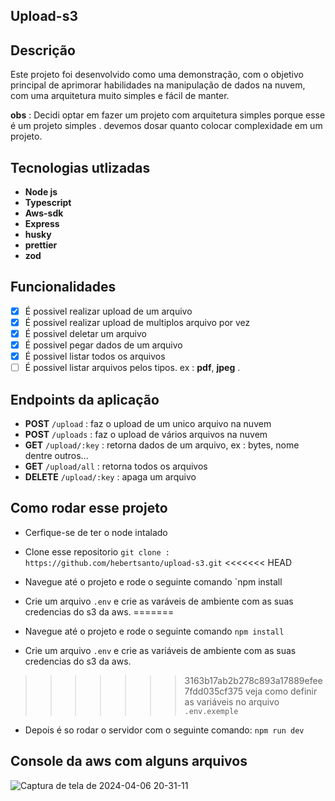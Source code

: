## Upload-s3

## Descrição

Este projeto foi desenvolvido como uma demonstração, com o objetivo principal de aprimorar habilidades na manipulação de dados na nuvem,
com uma arquitetura muito simples e fácil de manter.

**obs** : Decidi optar em fazer um projeto com arquitetura simples porque esse é um projeto simples .
devemos dosar quanto colocar complexidade em um projeto.

## **Tecnologias utlizadas**

- **Node js**
- **Typescript**
- **Aws-sdk**
- **Express**
- **husky**
- **prettier**
- **zod**

## **Funcionalidades**

- [x] É possivel realizar upload de um arquivo
- [x] É possivel realizar upload de multiplos arquivo por vez
- [x] É possivel deletar um arquivo
- [x] É possivel pegar dados de um arquivo
- [x] É possivel listar todos os arquivos
- [ ] É possivel listar arquivos pelos tipos. ex : **pdf**, **jpeg** .

## **Endpoints da aplicação**

- **POST** `/upload` : faz o upload de um unico arquivo na nuvem
- **POST** `/uploads` : faz o upload de vários arquivos na nuvem
- **GET** `/upload/:key` : retorna dados de um arquivo, ex : bytes, nome dentre outros...
- **GET** `/upload/all` : retorna todos os arquivos
- **DELETE** `/upload/:key` : apaga um arquivo

## Como rodar esse projeto

- Cerfique-se de ter o node intalado
- Clone esse repositorio `git clone : https://github.com/hebertsanto/upload-s3.git`
<<<<<<< HEAD
- Navegue até o projeto e rode o seguinte comando `npm install

- Crie um arquivo `.env` e crie as varáveis de ambiente com as suas credencias do s3 da aws.
=======
- Navegue até o projeto e rode o seguinte comando `npm install`
 
- Crie um arquivo `.env` e crie as variáveis de ambiente  com as suas credencias do s3 da aws.
>>>>>>> 3163b17ab2b278c893a17889efee7fdd035cf375
  veja como definir as variáveis no arquivo `.env.exemple`

- Depois é so rodar o servidor com o seguinte comando: `npm run dev`

## Console da aws com alguns arquivos

![Captura de tela de 2024-04-06 20-31-11](https://github.com/hebertsanto/upload-s3/assets/108555424/a3a31951-33d3-4955-8458-62c30c4ad5d4)

